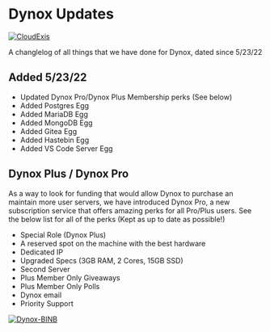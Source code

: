 #   Dynox Updates

[![CloudExis](https://cloudexis.us/pwdbylgl.png)](https://cloudexis.net/)

A changlelog of all things that we have done for Dynox, dated since 5/23/22

## Added 5/23/22

- Updated Dynox Pro/Dynox Plus Membership perks (See below)
- Added Postgres Egg
- Added MariaDB Egg
- Added MongoDB Egg
- Added Gitea Egg
- Added Hastebin Egg
- Added VS Code Server Egg


## Dynox Plus / Dynox Pro
As a way to look for funding that would allow Dynox to purchase an maintain more user servers, we have introduced Dynox Pro, a new subscription service that offers amazing perks for all Pro/Plus users. See the below list for all of the perks (Kept as up to date as possible!)

- Special Role (Dynox Plus)
- A reserved spot on the machine with the best hardware
- Dedicated IP 
- Upgraded Specs (3GB RAM, 2 Cores, 15GB SSD)
- Second Server
- Plus Member Only Giveaways
- Plus Member Only Polls
- Dynox email
- Priority Support

[![Dynox-BINB](https://cloudexis.us/purchase-now.png)](https://cloudexis.net)
